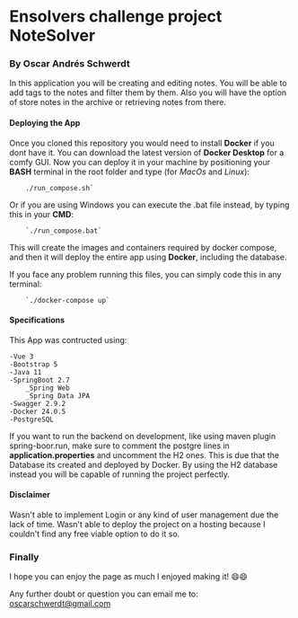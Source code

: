 # Ensolvers challenge project NoteSolver
### By Oscar Andrés Schwerdt


In this application you will be creating and editing notes. You will be able to add tags to the notes and filter them by them. Also you will have the option of store notes in the archive or retrieving notes from there.

#### Deploying the App
Once you cloned this repository you would need to install **Docker** if you dont have it. You can download the latest version of **Docker Desktop** for a comfy GUI.
Now you can deploy it in your machine by positioning your **BASH** terminal in the root folder and type (for *MacOs* and *Linux*):

		./run_compose.sh`

Or if you are using Windows you can execute the .bat file instead, by typing this in your **CMD**:

		`./run_compose.bat`

This will create the images and containers required by docker compose, and then it will deploy the entire app using **Docker**, including the database.

If you face any problem running this files, you can simply code this in any terminal:

		`./docker-compose up`

#### Specifications

This App was contructed using:

	-Vue 3
	-Bootstrap 5
	-Java 11
	-SpringBoot 2.7
		_Spring Web
		_Spring Data JPA
	-Swagger 2.9.2
	-Docker 24.0.5
	-PostgreSQL

If you want to run the backend on development, like using maven plugin spring-boor.run, make sure to comment the postgre lines in **application.properties** and uncomment the H2 ones. This is due that the Database its created and deployed by Docker. By using the H2 database instead you will be capable of running the project perfectly.


#### Disclaimer

Wasn't able to implement Login or any kind of user management due the lack of time.
Wasn't able to deploy the project on a hosting because I couldn't find any free viable option to do it so.


### Finally

I hope you can enjoy the page as much I enjoyed making it! 😄😄

Any further doubt or question you can email me to: oscarschwerdt@gmail.com
